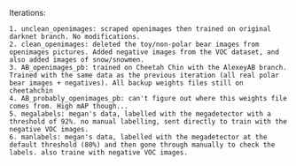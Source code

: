 Iterations:

    1. unclean_openimages: scraped openimages then trained on original darknet branch. No modifications.
    2. clean_openimages: deleted the toy/non-polar bear images from openimages pictures. Added negative images from the VOC dataset, and also added images of snow/snowmen.
    3. AB_openimages_pb: trained on Cheetah Chin with the AlexeyAB branch. Trained with the same data as the previous iteration (all real polar bear images + negatives). All backup weights files still on cheetahchin
    4. AB_probably_openimages_pb: can't figure out where this weights file comes from. High mAP though...
    5. megalabels: megan's data, labelled with the megadetector with a threshold of 92%. no manual labelling, sent directly to train with the negative VOC images.
    6. manlabels: megan's data, labelled with the megadetector at the default threshold (80%) and then gone through manually to check the labels. also traine with negative VOC images.
